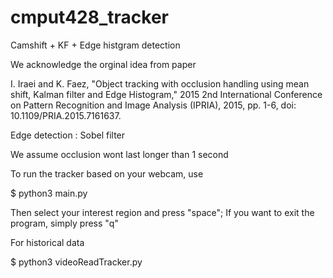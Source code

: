 # cmput428_tracker

Camshift + KF + Edge histgram detection

We acknowledge the orginal idea from paper 

I. Iraei and K. Faez, "Object tracking with occlusion handling using mean shift, Kalman filter and Edge Histogram," 2015 2nd International Conference on 
Pattern Recognition and Image Analysis (IPRIA), 2015, pp. 1-6, doi: 10.1109/PRIA.2015.7161637.


Edge detection : Sobel filter

We assume occlusion wont last longer than  1 second

To run the tracker based on your webcam, use

$ python3 main.py

Then select your interest region and press "space"; If you want to exit the program, simply press "q"

For historical data

$ python3 videoReadTracker.py
